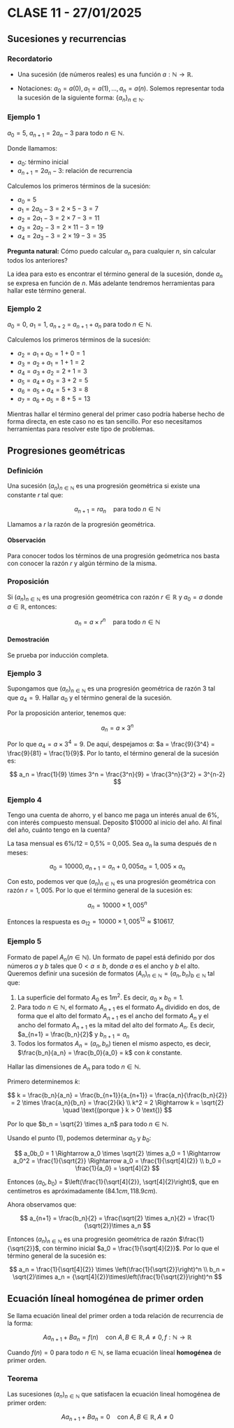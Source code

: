 # CLASE 11 - 27/01/2025

## Sucesiones y recurrencias

### Recordatorio

- Una sucesión (de números reales) es una función $a: \mathbb{N} \to \mathbb{R}$.

- Notaciones: $a_0 = a(0), a_1 = a(1), \ldots, a_n = a(n)$. Solemos representar toda la sucesión de la siguiente forma: $\{a_n\}_{n\in \mathbb{N}}$.

### Ejemplo 1

$a_0 = 5$, $a_{n+1} = 2a_n - 3$ para todo $n \in \mathbb{N}$.

Donde llamamos:

- $a_0$: término inicial
- $a_{n+1} = 2a_n - 3$: relación de recurrencia

Calculemos los primeros términos de la sucesión:

- $a_0 = 5$
- $a_1 = 2a_0 - 3 = 2\times 5 - 3 = 7$
- $a_2 = 2a_1 - 3 = 2\times 7 - 3 = 11$
- $a_3 = 2a_2 - 3 = 2\times 11 - 3 = 19$
- $a_4 = 2a_3 - 3 = 2\times 19 - 3 = 35$

**Pregunta natural:** Cómo puedo calcular $a_n$ para cualquier $n$, sin calcular todos los anteriores?

La idea para esto es encontrar el término general de la sucesión, donde $a_n$ se expresa en función de $n$. Más adelante tendremos herramientas para hallar este término general.

### Ejemplo 2

$a_0 = 0$, $a_1 = 1$, $a_{n+2}$ = $a_{n+1} + a_n$ para todo $n \in \mathbb{N}$.

Calculemos los primeros términos de la sucesión:

- $a_2 = a_1 + a_0 = 1 + 0 = 1$
- $a_3 = a_2 + a_1 = 1 + 1 = 2$
- $a_4 = a_3 + a_2 = 2 + 1 = 3$
- $a_5 = a_4 + a_3 = 3 + 2 = 5$
- $a_6 = a_5 + a_4 = 5 + 3 = 8$
- $a_7 = a_6 + a_5 = 8 + 5 = 13$

Mientras hallar el término general del primer caso podría haberse hecho de forma directa, en este caso no es tan sencillo. Por eso necesitamos herramientas para resolver este tipo de problemas.

## Progresiones geométricas

### Definición

Una sucesión $(a_n)_{n\in \mathbb{N}}$ es una progresión geométrica si existe una constante $r$ tal que:

$$
a_{n+1} = ra_n \quad \text{para todo } n \in \mathbb{N}
$$

Llamamos a $r$ la razón de la progresión geométrica.

#### Observación

Para conocer todos los términos de una progresión geómetrica nos basta con conocer la razón $r$ y algún término de la misma.

### Proposición

Si $(a_n)_{n\in \mathbb{N}}$ es una progresión geométrica con razón $r \in \mathbb{R}$ y $a_0 = a$ donde $a\in \mathbb{R}$, entonces:

$$
a_n = a \times r^n \quad \text{para todo } n \in \mathbb{N}
$$

#### Demostración

Se prueba por inducción completa.

### Ejemplo 3

Supongamos que $(a_n)_{n\in \mathbb{N}}$ es una progresión geométrica de razón 3 tal que $a_4 = 9$. Hallar $a_0$ y el término general de la sucesión.

Por la proposición anterior, tenemos que:

$$
a_n = a \times 3^n
$$

Por lo que $a_4 = a \times 3^4 = 9$. De aquí, despejamos $a$: $a = \frac{9}{3^4} = \frac{9}{81} = \frac{1}{9}$. Por lo tanto, el término general de la sucesión es:

$$
a_n = \frac{1}{9} \times 3^n = \frac{3^n}{9} = \frac{3^n}{3^2} = 3^{n-2}
$$

### Ejemplo 4

Tengo una cuenta de ahorro, y el banco me paga un interés anual de 6%, con interés compuesto mensual. Deposito $10000 al inicio del año. Al final del año, cuánto tengo en la cuenta?

La tasa mensual es 6%/12 = 0,5% = 0,005. Sea $a_n$ la suma después de n meses:

$$
a_0 = 10000, a_{n+1} = a_n + 0,005a_n = 1,005 \times a_n
$$

Con esto, podemos ver que $(a_n)_{n\in \mathbb{N}}$ es una progresión geométrica con razón $r = 1,005$. Por lo que el término general de la sucesión es:

$$
a_n = 10000 \times 1,005^n
$$

Entonces la respuesta es $a_{12} = 10000 \times 1,005^{12} \approx \$10617$.

### Ejemplo 5

Formato de papel $A_n (n \in \mathbb{N})$.
Un formato de papel está definido por dos números $a$ y $b$ tales que $0 < a \leq b$, donde $a$ es el ancho y $b$ el alto. Queremos definir una sucesión de formatos $(A_n)_{n\in \mathbb{N}} = (a_n, b_n)_{b \in \mathbb{N}}$ tal que:

1. La superficie del formato $A_0$ es $1m^2$. Es decir, $a_0 \times b_0 = 1$.
2. Para todo $n \in \mathbb{N}$, el formato $A_{n+1}$ es el formato $A_n$ dividido en dos, de forma que el alto del formato $A_{n+1}$ es el ancho del formato $A_n$ y el ancho del formato $A_{n+1}$ es la mitad del alto del formato $A_n$. Es decir, $a_{n+1} = \frac{b_n}{2}$ y $b_{n+1} = a_n$
3. Todos los formatos $A_n = (a_n, b_n)$ tienen el mismo aspecto, es decir, $\frac{b_n}{a_n} = \frac{b_0}{a_0} = k$ con $k$ constante.

Hallar las dimensiones de $A_n$ para todo $n \in \mathbb{N}$.

Primero determinemos $k$:

$$
k = \frac{b_n}{a_n} = \frac{b_{n+1}}{a_{n+1}} = \frac{a_n}{\frac{b_n}{2}} = 2 \times \frac{a_n}{b_n} = \frac{2}{k} \\
k^2 = 2 \Rightarrow k = \sqrt{2} \quad \text{(porque } k > 0 \text{)}
$$

Por lo que $b_n = \sqrt{2} \times a_n$ para todo $n \in \mathbb{N}$.

Usando el punto (1), podemos determinar $a_0$ y $b_0$:

$$
a_0b_0 = 1 \Rightarrow a_0 \times \sqrt{2} \times a_0 = 1 \Rightarrow a_0^2 = \frac{1}{\sqrt{2}} \Rightarrow a_0 = \frac{1}{\sqrt[4]{2}} \\
b_0 = \frac{1}{a_0} = \sqrt[4]{2}
$$

Entonces $(a_0, b_0)$ = $\left(\frac{1}{\sqrt[4]{2}}, \sqrt[4]{2}\right)$, que en centímetros es apróximadamente $(84.1cm, 118.9cm)$.

Ahora observamos que:

$$
a_{n+1} = \frac{b_n}{2} = \frac{\sqrt{2} \times a_n}{2} = \frac{1}{\sqrt{2}}\times a_n
$$

Entonces $(a_n)_{n \in \mathbb{N}}$ es una progresión geométrica de razón $\frac{1}{\sqrt{2}}$, con término inicial $a_0 = \frac{1}{\sqrt[4]{2}}$. Por lo que el término general de la sucesión es:

$$
a_n = \frac{1}{\sqrt[4]{2}} \times \left(\frac{1}{\sqrt{2}}\right)^n \\
b_n = \sqrt{2}\times a_n = {\sqrt[4]{2}}\times\left(\frac{1}{\sqrt{2}}\right)^n
$$

## Ecuación líneal homogénea de primer orden

Se llama ecuación lineal del primer orden a toda relación de recurrencia de la forma:

$$
Aa_{n+1} + Ba_n = f(n) \quad \text{con } A,B \in \mathbb{R}, A \neq 0, f:\mathbb{N} \to \mathbb{R}
$$

Cuando $f(n) = 0$ para todo $n \in \mathbb{N}$, se llama ecuación líneal __homogénea__ de primer orden.

### Teorema

Las sucesiones $(a_n)_{n \in \mathbb{N}}$ que satisfacen la ecuación lineal homogénea de primer orden:

$$
Aa_{n+1} + Ba_n = 0 \quad \text{con }A,B\in\mathbb{R}, A\neq 0
$$
